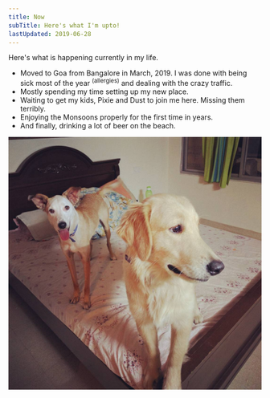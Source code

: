 ```yaml
---
title: Now
subTitle: Here's what I'm upto!
lastUpdated: 2019-06-28
---
```

 Here's what is happening currently in my life.
                
 * Moved to Goa from Bangalore in March, 2019. I was done with being sick most of the year <sup>(allergies)</sup> and dealing with the crazy traffic.
 * Mostly spending my time setting up my new place.
 * Waiting to get my kids, Pixie and Dust to join me here. Missing them terribly.
 * Enjoying the Monsoons properly for the first time in years.
 * And finally, drinking a lot of beer on the beach.

<div class="text-center">
    <img src="../static/assets/images/pixie_dust/pixie_dust.jpg" className="img-fluid rounded-circle border border-secondary" width="512" title="Pixie & Dust"/>
</div>
